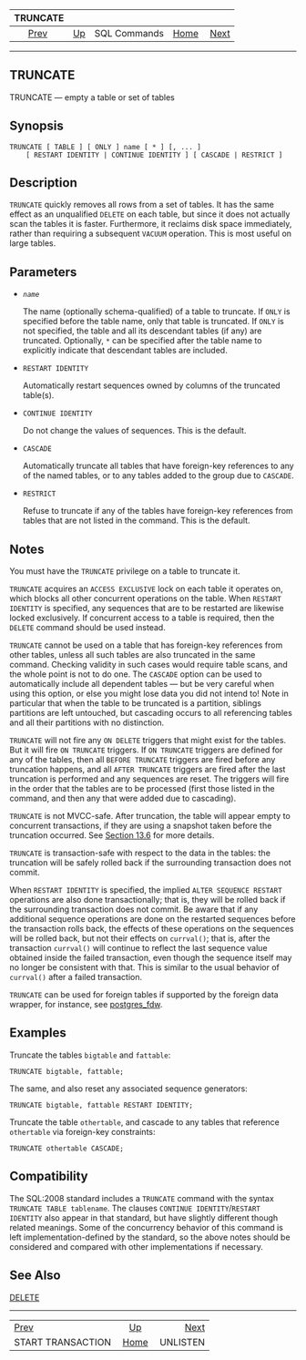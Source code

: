 <!--?xml version="1.0" encoding="UTF-8" standalone="no"?-->

|                         TRUNCATE                        |                                        |              |                                                       |                                       |
| :-----------------------------------------------------: | :------------------------------------- | :----------: | ----------------------------------------------------: | ------------------------------------: |
| [Prev](sql-start-transaction.html "START TRANSACTION")  | [Up](sql-commands.html "SQL Commands") | SQL Commands | [Home](index.html "PostgreSQL 17devel Documentation") |  [Next](sql-unlisten.html "UNLISTEN") |

***

## TRUNCATE

TRUNCATE — empty a table or set of tables

## Synopsis

    TRUNCATE [ TABLE ] [ ONLY ] name [ * ] [, ... ]
        [ RESTART IDENTITY | CONTINUE IDENTITY ] [ CASCADE | RESTRICT ]

## Description

`TRUNCATE` quickly removes all rows from a set of tables. It has the same effect as an unqualified `DELETE` on each table, but since it does not actually scan the tables it is faster. Furthermore, it reclaims disk space immediately, rather than requiring a subsequent `VACUUM` operation. This is most useful on large tables.

## Parameters

* *`name`*

    The name (optionally schema-qualified) of a table to truncate. If `ONLY` is specified before the table name, only that table is truncated. If `ONLY` is not specified, the table and all its descendant tables (if any) are truncated. Optionally, `*` can be specified after the table name to explicitly indicate that descendant tables are included.

* `RESTART IDENTITY`

    Automatically restart sequences owned by columns of the truncated table(s).

* `CONTINUE IDENTITY`

    Do not change the values of sequences. This is the default.

* `CASCADE`

    Automatically truncate all tables that have foreign-key references to any of the named tables, or to any tables added to the group due to `CASCADE`.

* `RESTRICT`

    Refuse to truncate if any of the tables have foreign-key references from tables that are not listed in the command. This is the default.

## Notes

You must have the `TRUNCATE` privilege on a table to truncate it.

`TRUNCATE` acquires an `ACCESS EXCLUSIVE` lock on each table it operates on, which blocks all other concurrent operations on the table. When `RESTART IDENTITY` is specified, any sequences that are to be restarted are likewise locked exclusively. If concurrent access to a table is required, then the `DELETE` command should be used instead.

`TRUNCATE` cannot be used on a table that has foreign-key references from other tables, unless all such tables are also truncated in the same command. Checking validity in such cases would require table scans, and the whole point is not to do one. The `CASCADE` option can be used to automatically include all dependent tables — but be very careful when using this option, or else you might lose data you did not intend to! Note in particular that when the table to be truncated is a partition, siblings partitions are left untouched, but cascading occurs to all referencing tables and all their partitions with no distinction.

`TRUNCATE` will not fire any `ON DELETE` triggers that might exist for the tables. But it will fire `ON TRUNCATE` triggers. If `ON TRUNCATE` triggers are defined for any of the tables, then all `BEFORE TRUNCATE` triggers are fired before any truncation happens, and all `AFTER TRUNCATE` triggers are fired after the last truncation is performed and any sequences are reset. The triggers will fire in the order that the tables are to be processed (first those listed in the command, and then any that were added due to cascading).

`TRUNCATE` is not MVCC-safe. After truncation, the table will appear empty to concurrent transactions, if they are using a snapshot taken before the truncation occurred. See [Section 13.6](mvcc-caveats.html "13.6. Caveats") for more details.

`TRUNCATE` is transaction-safe with respect to the data in the tables: the truncation will be safely rolled back if the surrounding transaction does not commit.

When `RESTART IDENTITY` is specified, the implied `ALTER SEQUENCE RESTART` operations are also done transactionally; that is, they will be rolled back if the surrounding transaction does not commit. Be aware that if any additional sequence operations are done on the restarted sequences before the transaction rolls back, the effects of these operations on the sequences will be rolled back, but not their effects on `currval()`; that is, after the transaction `currval()` will continue to reflect the last sequence value obtained inside the failed transaction, even though the sequence itself may no longer be consistent with that. This is similar to the usual behavior of `currval()` after a failed transaction.

`TRUNCATE` can be used for foreign tables if supported by the foreign data wrapper, for instance, see [postgres\_fdw](postgres-fdw.html "F.37. postgres_fdw — access data stored in external PostgreSQL servers").

## Examples

Truncate the tables `bigtable` and `fattable`:

    TRUNCATE bigtable, fattable;

The same, and also reset any associated sequence generators:

    TRUNCATE bigtable, fattable RESTART IDENTITY;

Truncate the table `othertable`, and cascade to any tables that reference `othertable` via foreign-key constraints:

    TRUNCATE othertable CASCADE;

## Compatibility

The SQL:2008 standard includes a `TRUNCATE` command with the syntax `TRUNCATE TABLE tablename`. The clauses `CONTINUE IDENTITY`/`RESTART IDENTITY` also appear in that standard, but have slightly different though related meanings. Some of the concurrency behavior of this command is left implementation-defined by the standard, so the above notes should be considered and compared with other implementations if necessary.

## See Also

[DELETE](sql-delete.html "DELETE")

***

|                                                         |                                                       |                                       |
| :------------------------------------------------------ | :---------------------------------------------------: | ------------------------------------: |
| [Prev](sql-start-transaction.html "START TRANSACTION")  |         [Up](sql-commands.html "SQL Commands")        |  [Next](sql-unlisten.html "UNLISTEN") |
| START TRANSACTION                                       | [Home](index.html "PostgreSQL 17devel Documentation") |                              UNLISTEN |
